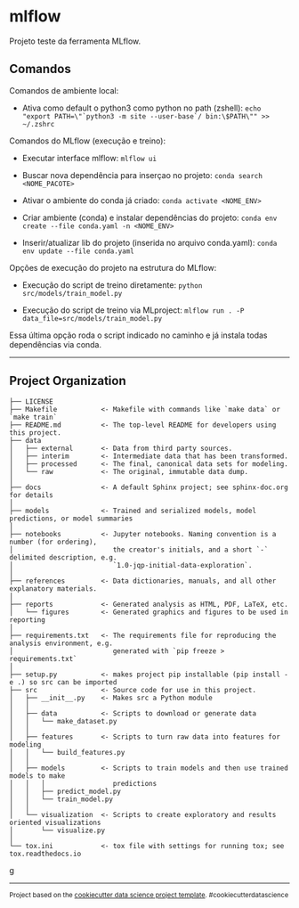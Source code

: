 mlflow
==============================

Projeto teste da ferramenta MLflow.

Comandos
------------

Comandos de ambiente local:

- Ativa como default o python3 como python no path (zshell):
``echo "export PATH=\"`python3 -m site --user-base`/ bin:\$PATH\"" >> ~/.zshrc``

Comandos do MLflow (execução e treino):

- Executar interface mlflow:
`mlflow ui`

- Buscar nova dependência para inserçao no projeto:
`conda search <NOME_PACOTE>`

- Ativar o ambiente do conda já criado:
`conda activate <NOME_ENV>`

- Criar ambiente (conda) e instalar dependências do projeto:
`conda env create --file conda.yaml -n <NOME_ENV>`

- Inserir/atualizar lib do projeto (inserida no arquivo conda.yaml):
`conda env update --file conda.yaml`

 Opções de execução do projeto na estrutura do MLflow:

- Execução do script de treino diretamente:
`python src/models/train_model.py`

- Execução do script de treino via MLproject:
`mlflow run . -P data_file=src/models/train_model.py`

Essa última opção roda o script indicado no caminho e já instala todas dependências via conda.

--------

Project Organization
------------

    ├── LICENSE
    ├── Makefile           <- Makefile with commands like `make data` or `make train`
    ├── README.md          <- The top-level README for developers using this project.
    ├── data
    │   ├── external       <- Data from third party sources.
    │   ├── interim        <- Intermediate data that has been transformed.
    │   ├── processed      <- The final, canonical data sets for modeling.
    │   └── raw            <- The original, immutable data dump.
    │
    ├── docs               <- A default Sphinx project; see sphinx-doc.org for details
    │
    ├── models             <- Trained and serialized models, model predictions, or model summaries
    │
    ├── notebooks          <- Jupyter notebooks. Naming convention is a number (for ordering),
    │                         the creator's initials, and a short `-` delimited description, e.g.
    │                         `1.0-jqp-initial-data-exploration`.
    │
    ├── references         <- Data dictionaries, manuals, and all other explanatory materials.
    │
    ├── reports            <- Generated analysis as HTML, PDF, LaTeX, etc.
    │   └── figures        <- Generated graphics and figures to be used in reporting
    │
    ├── requirements.txt   <- The requirements file for reproducing the analysis environment, e.g.
    │                         generated with `pip freeze > requirements.txt`
    │
    ├── setup.py           <- makes project pip installable (pip install -e .) so src can be imported
    ├── src                <- Source code for use in this project.
    │   ├── __init__.py    <- Makes src a Python module
    │   │
    │   ├── data           <- Scripts to download or generate data
    │   │   └── make_dataset.py
    │   │
    │   ├── features       <- Scripts to turn raw data into features for modeling
    │   │   └── build_features.py
    │   │
    │   ├── models         <- Scripts to train models and then use trained models to make
    │   │   │                 predictions
    │   │   ├── predict_model.py
    │   │   └── train_model.py
    │   │
    │   └── visualization  <- Scripts to create exploratory and results oriented visualizations
    │       └── visualize.py
    │
    └── tox.ini            <- tox file with settings for running tox; see tox.readthedocs.io
g

--------

<p><small>Project based on the <a target="_blank" href="https://drivendata.github.io/cookiecutter-data-science/">cookiecutter data science project template</a>. #cookiecutterdatascience</small></p>
